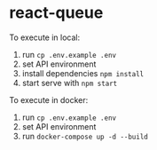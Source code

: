 # react-queue

To execute in local:

1. run `cp .env.example .env`
2. set API environment
3. install dependencies `npm install`
4. start serve with `npm start`

To execute in docker:
1. run `cp .env.example .env`
2. set API environment
3. run `docker-compose up -d --build`